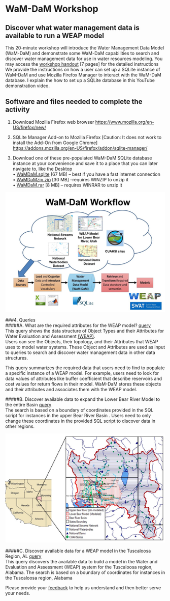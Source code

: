 # WaM-DaM Workshop    
## Discover what water management data is available to run a WEAP model

This 20-minute workshop will introduce the Water Management Data Model (WaM-DaM) and demonstrate some WaM-DaM capabilities to search and discover water management data for use in water resources modeling. You may access the [workshop handout](https://github.com/amabdallah/WaM-DaM/raw/master/Files/WaM-DaM_workshop.pdf) [7 pages] for the detailed instructions  
We provide the instructions on how a user can set up a SQLite instance of WaM-DaM and use Mozilla Firefox Manager to interact with the WaM-DaM database. I explain the how to set up a SQLite database in this YouTube demonstration video. 

## Software and files needed to complete the activity
1. Download Mozilla Firefox web browser
https://www.mozilla.org/en-US/firefox/new/

2.	SQLite Manager Add-on to Mozilla Firefox [Caution: It does not work to install the Add-On from Google Chrome] 	
https://addons.mozilla.org/en-US/firefox/addon/sqlite-manager/

3. Download one of these pre-populated WaM-DaM SQLite database instance at your convenience and save it to a place that you can later navigate to, like the Desktop    
•	[WaMDaM.sqlite](https://goo.gl/KPEO2Z  ) [67 MB] – best if you have a fast internet connection  
•	[WaMDaMzip.zip](https://goo.gl/ZRBTSC) [30 MB] –requires WINZIP to unzip it   
•	[WaMDaM.rar](https://goo.gl/KMVhXs ) [8 MB] – requires WINRAR to unzip it   

![](https://github.com/amabdallah/WaM-DaM/blob/master/Files/Figures/WaM-DaM_workflowExample.JPG)


###4. Queries     
#####A.	What are the required attributes for the WEAP model? [query](https://goo.gl/4L57yI )      
This query shows the data structure of Object Types and their Attributes for Water Evaluation and Assessment 
<a href="http://www.weap21.org/index.asp" target="_blank">(WEAP)</a>.  
Users can see the Objects, their topology, and their Attributes that WEAP uses to model water systems. These Object and Attributes are used as input to queries to search and discover water management data in other data structures.      

This query summarizes the required data that users need to find to populate a specific instance of a WEAP model. For example, users need to look for data values of attributes like buffer coefficient that describe reservoirs and cost values for return flows in their model. WaM-DaM stores these objects and their attributes and associates them with the WEAP model.   
 
#####B. Discover available data to expand the Lower Bear River Model to the entire Basin [query](https://goo.gl/c0hkp7)      
The search is based on a boundary of coordinates provided in the SQL script for instances in the upper Bear River Basin . Users need to only change these coordinates in the provided SQL script to discover data in other regions. 

 ![](https://github.com/amabdallah/WaM-DaM/blob/master/Files/Figures/ExpandBear.JPG)

#####C. Discover available data for a WEAP model in the Tuscaloosa Region, AL [query](https://goo.gl/BCPZoq)           
This query discovers the available data to build a model in the Water and Evaluation and Assessment (WEAP) system for the Tuscaloosa region, Alabama. The search is based on a boundary of coordinates for instances in the Tuscaloosa region, Alabama     

Please provide your <a href="https://goo.gl/SLS8vD" target="_blank">feedback</a> to help us understand and then better serve your needs. 
